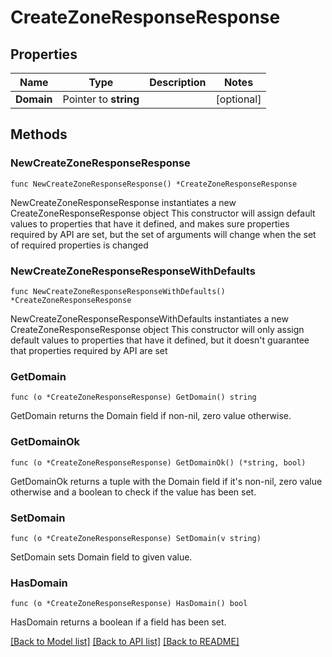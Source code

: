 # CreateZoneResponseResponse

## Properties

Name | Type | Description | Notes
------------ | ------------- | ------------- | -------------
**Domain** | Pointer to **string** |  | [optional] 

## Methods

### NewCreateZoneResponseResponse

`func NewCreateZoneResponseResponse() *CreateZoneResponseResponse`

NewCreateZoneResponseResponse instantiates a new CreateZoneResponseResponse object
This constructor will assign default values to properties that have it defined,
and makes sure properties required by API are set, but the set of arguments
will change when the set of required properties is changed

### NewCreateZoneResponseResponseWithDefaults

`func NewCreateZoneResponseResponseWithDefaults() *CreateZoneResponseResponse`

NewCreateZoneResponseResponseWithDefaults instantiates a new CreateZoneResponseResponse object
This constructor will only assign default values to properties that have it defined,
but it doesn't guarantee that properties required by API are set

### GetDomain

`func (o *CreateZoneResponseResponse) GetDomain() string`

GetDomain returns the Domain field if non-nil, zero value otherwise.

### GetDomainOk

`func (o *CreateZoneResponseResponse) GetDomainOk() (*string, bool)`

GetDomainOk returns a tuple with the Domain field if it's non-nil, zero value otherwise
and a boolean to check if the value has been set.

### SetDomain

`func (o *CreateZoneResponseResponse) SetDomain(v string)`

SetDomain sets Domain field to given value.

### HasDomain

`func (o *CreateZoneResponseResponse) HasDomain() bool`

HasDomain returns a boolean if a field has been set.


[[Back to Model list]](../README.md#documentation-for-models) [[Back to API list]](../README.md#documentation-for-api-endpoints) [[Back to README]](../README.md)


